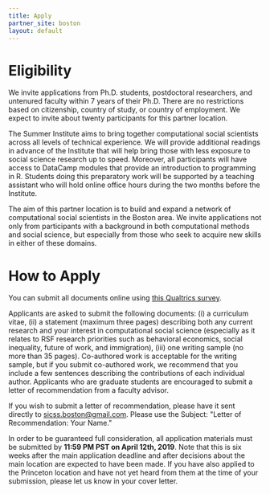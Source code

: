 ```yaml
---
title: Apply
partner_site: boston
layout: default
---
```


# Eligibility
We invite applications from Ph.D. students, postdoctoral researchers, and untenured faculty within 7 years of their Ph.D. There are no restrictions based on citizenship, country of study, or country of employment. We expect to invite about twenty participants for this partner location.

The Summer Institute aims to bring together computational social scientists across all levels of technical experience. We will provide additional readings in advance of the Institute that will help bring those with less exposure to social science research up to speed. Moreover, all participants will have access to DataCamp modules that provide an introduction to programming in R. Students doing this preparatory work will be supported by a teaching assistant who will hold online office hours during the two months before the Institute.

The aim of this partner location is to build and expand a network of computational social scientists in the Boston area. We invite applications not only from participants with a background in both computational methods and social science, but especially from those who seek to acquire new skills in either of these domains.

# How to Apply
You can submit all documents online using [this Qualtrics survey](http://cmu.ca1.qualtrics.com/jfe/form/SV_6JzF2hZO6bIC4sZ).

Applicants are asked to submit the following documents: (i) a curriculum vitae, (ii) a statement (maximum three pages) describing both any current research and your interest in computational social science (especially as it relates to RSF research priorities such as behavioral economics, social inequality, future of work, and immigration), (iii) one writing sample (no more than 35 pages). Co-authored work is acceptable for the writing sample, but if you submit co-authored work, we recommend that you include a few sentences describing the contributions of each individual author. Applicants who are graduate students are encouraged to submit a letter of recommendation from a faculty advisor.

If you wish to submit a letter of recommendation, please have it sent directly to <sicss.boston@gmail.com>. Please use the Subject: "Letter of Recommendation: Your Name."

In order to be guaranteed full consideration, all application materials must be submitted by **11:59 PM PST on April 12th, 2019**. Note that this is six weeks after the main application deadline and after decisions about the main location are expected to have been made. If you have also applied to the Princeton location and have not yet heard from them at the time of your submission, please let us know in your cover letter.
